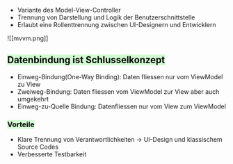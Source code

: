 
- Variante des Model-View-Controller 
- Trennung von Darstellung und Logik der Benutzerschnittstelle
- Erlaubt eine Rollenttrennung zwischen UI-Designern und Entwicklern


![[mvvm.png]]

## <mark style="background: #BBFABBA6;">Datenbindung ist Schlusselkonzept</mark>

- Einweg-Bindung(One-Way Binding): Daten fliessen nur vom ViewModel zu View
- Zweiweg-Bindung: Daten fliessen vom ViewModel zur View aber auch umgekehrt
- Einweg-zu-Quelle Bindung: Datenfliessen nur vom View zum ViewModel

### <mark style="background: #BBFABBA6;">Vorteile</mark>

- Klare Trennung von Verantwortlichkeiten -> UI-Design und klassischem Source Codes
- Verbesserte Testbarkeit